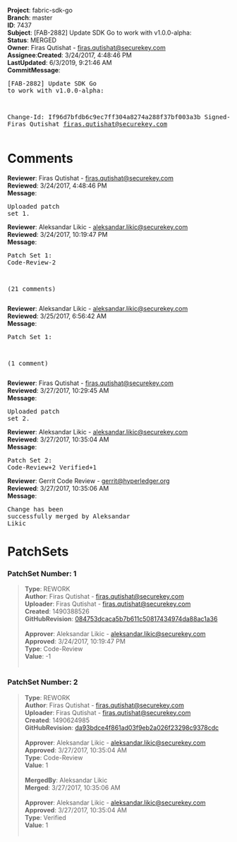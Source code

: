<strong>Project</strong>: fabric-sdk-go</br><strong>Branch</strong>: master<br><strong>ID</strong>: 7437<br><strong>Subject</strong>: [FAB-2882] Update SDK Go to work with v1.0.0-alpha:<br><strong>Status</strong>: MERGED<br><strong>Owner</strong>: Firas Qutishat - firas.qutishat@securekey.com<br><strong>Assignee</strong>:<strong>Created</strong>: 3/24/2017, 4:48:46 PM<br><strong>LastUpdated</strong>: 6/3/2019, 9:21:46 AM<br><strong>CommitMessage</strong>:<br><pre>[FAB-2882] Update SDK Go to work with v1.0.0-alpha:

Change-Id: If96d7bfdb6c9ec7ff304a8274a288f37bf003a3b
Signed-off-by: Firas Qutishat <firas.qutishat@securekey.com>
</pre><h1>Comments</h1><strong>Reviewer</strong>: Firas Qutishat - firas.qutishat@securekey.com<br><strong>Reviewed</strong>: 3/24/2017, 4:48:46 PM<br><strong>Message</strong>: <pre>Uploaded patch set 1.</pre><strong>Reviewer</strong>: Aleksandar Likic - aleksandar.likic@securekey.com<br><strong>Reviewed</strong>: 3/24/2017, 10:19:47 PM<br><strong>Message</strong>: <pre>Patch Set 1: Code-Review-2

(21 comments)</pre><strong>Reviewer</strong>: Aleksandar Likic - aleksandar.likic@securekey.com<br><strong>Reviewed</strong>: 3/25/2017, 6:56:42 AM<br><strong>Message</strong>: <pre>Patch Set 1:

(1 comment)</pre><strong>Reviewer</strong>: Firas Qutishat - firas.qutishat@securekey.com<br><strong>Reviewed</strong>: 3/27/2017, 10:29:45 AM<br><strong>Message</strong>: <pre>Uploaded patch set 2.</pre><strong>Reviewer</strong>: Aleksandar Likic - aleksandar.likic@securekey.com<br><strong>Reviewed</strong>: 3/27/2017, 10:35:04 AM<br><strong>Message</strong>: <pre>Patch Set 2: Code-Review+2 Verified+1</pre><strong>Reviewer</strong>: Gerrit Code Review - gerrit@hyperledger.org<br><strong>Reviewed</strong>: 3/27/2017, 10:35:06 AM<br><strong>Message</strong>: <pre>Change has been successfully merged by Aleksandar Likic</pre><h1>PatchSets</h1><h3>PatchSet Number: 1</h3><blockquote><strong>Type</strong>: REWORK<br><strong>Author</strong>: Firas Qutishat - firas.qutishat@securekey.com<br><strong>Uploader</strong>: Firas Qutishat - firas.qutishat@securekey.com<br><strong>Created</strong>: 1490388526<br><strong>GitHubRevision</strong>: [084753dcaca5b7b611c50817434974da88ac1a36](https://github.com/hyperledger/fabric-sdk-go/commit/084753dcaca5b7b611c50817434974da88ac1a36)<br><br><strong>Approver</strong>: Aleksandar Likic - aleksandar.likic@securekey.com<br><strong>Approved</strong>: 3/24/2017, 10:19:47 PM<br><strong>Type</strong>: Code-Review<br><strong>Value</strong>: -1<br><br></blockquote><h3>PatchSet Number: 2</h3><blockquote><strong>Type</strong>: REWORK<br><strong>Author</strong>: Firas Qutishat - firas.qutishat@securekey.com<br><strong>Uploader</strong>: Firas Qutishat - firas.qutishat@securekey.com<br><strong>Created</strong>: 1490624985<br><strong>GitHubRevision</strong>: [da93bdce4f861ad03f9eb2a026f23298c9378cdc](https://github.com/hyperledger/fabric-sdk-go/commit/da93bdce4f861ad03f9eb2a026f23298c9378cdc)<br><br><strong>Approver</strong>: Aleksandar Likic - aleksandar.likic@securekey.com<br><strong>Approved</strong>: 3/27/2017, 10:35:04 AM<br><strong>Type</strong>: Code-Review<br><strong>Value</strong>: 1<br><br><strong>MergedBy</strong>: Aleksandar Likic<br><strong>Merged</strong>: 3/27/2017, 10:35:06 AM<br><br><strong>Approver</strong>: Aleksandar Likic - aleksandar.likic@securekey.com<br><strong>Approved</strong>: 3/27/2017, 10:35:04 AM<br><strong>Type</strong>: Verified<br><strong>Value</strong>: 1<br><br></blockquote>